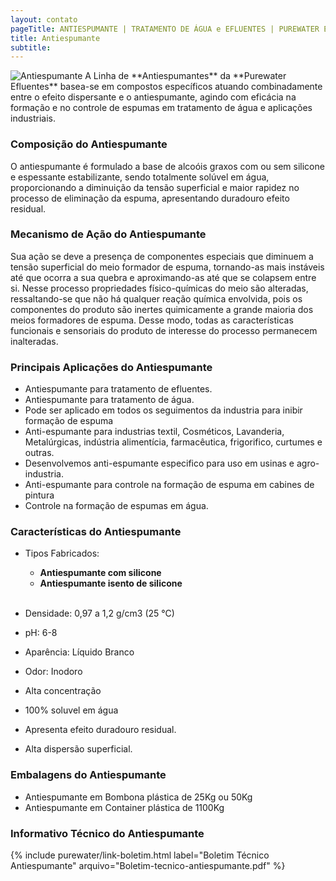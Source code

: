 ```yaml
---
layout: contato
pageTitle: ANTIESPUMANTE | TRATAMENTO DE ÁGUA e EFLUENTES | PUREWATER EFLUENTES
title: Antiespumante
subtitle: 
---
```


<img class="img-responsive pull-left" style="max-width: 50%;" src="../../website/images/antiespumante.jpg" alt="Antiespumante">
A Linha de **Antiespumantes** da **Purewater Efluentes** basea-se em compostos específicos atuando combinadamente entre o efeito dispersante e o antiespumante, agindo com eficácia na formação e no controle de espumas em tratamento de água e aplicações industriais. 

### **Composição do Antiespumante**
O antiespumante é formulado a base de alcoóis graxos com ou sem silicone e espessante estabilizante,  sendo totalmente solúvel em água, proporcionando a diminuição da tensão superficial e maior rapidez no processo de eliminação da espuma, apresentando duradouro efeito residual.

### **Mecanismo de Ação do Antiespumante**
Sua ação se deve a presença de componentes especiais que diminuem a tensão superficial do meio formador de espuma, tornando-as mais instáveis até que ocorra a sua quebra e aproximando-as até que se colapsem entre si. 
Nesse processo propriedades  físico-químicas do meio são alteradas, ressaltando-se que não há qualquer reação química envolvida, pois os componentes do produto são inertes quimicamente a grande maioria dos meios formadores de espuma. Desse modo, todas as características funcionais e sensoriais do produto de interesse do processo permanecem inalteradas.

### **Principais Aplicações do Antiespumante**

- Antiespumante para tratamento de efluentes.
- Antiespumante para tratamento de água.
- Pode ser aplicado em todos os seguimentos da industria para inibir formação de espuma
- Anti-espumante para industrias textil, Cosméticos, Lavanderia, Metalúrgicas, indústria alimentícia, farmacêutica, frigorifico, curtumes e outras.
- Desenvolvemos anti-espumante especifico para uso em usinas e agro-industria.
- Anti-espumante para controle na formação de espuma em cabines de pintura
- Controle na formação de espumas em água.

### **Características do Antiespumante**


- Tipos Fabricados: 

  - **Antiespumante com silicone** 
  - **Antiespumante isento de silicone**

  <br />
- Densidade: 0,97 a 1,2 g/cm3 (25 °C)
- pH: 6-8
- Aparência: Líquido Branco
- Odor: Inodoro
- Alta concentração
- 100% soluvel em água
- Apresenta efeito duradouro residual.
- Alta dispersão superficial.

### **Embalagens do Antiespumante**

- Antiespumante em Bombona plástica de 25Kg ou 50Kg
- Antiespumante em Container plástica de 1100Kg

### **Informativo Técnico do Antiespumante**

{% include purewater/link-boletim.html 
   label="Boletim Técnico Antiespumante" 
   arquivo="Boletim-tecnico-antiespumante.pdf" %}
   
   
   
   
